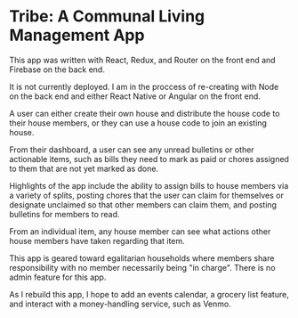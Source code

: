# Tribe: A Communal Living Management App

This app was written with React, Redux, and Router on the front end and Firebase on the back end. 

It is not currently deployed. I am in the proccess of re-creating with Node on the back end and either React Native or Angular on the front end.

A user can either create their own house and distribute the house code to their house members, or they can use a house code to join an existing house.

From their dashboard, a user can see any unread bulletins or other actionable items, such as bills they need to mark as paid or chores assigned to them that are not yet marked as done.

Highlights of the app include the ability to assign bills to house members via a variety of splits, posting chores that the user can claim for themselves or designate unclaimed so that other members can claim them, and posting bulletins for members to read.

From an individual item, any house member can see what actions other house members have taken regarding that item. 

This app is geared toward egalitarian households where members share responsibility with no member necessarily being "in charge". There is no admin feature for this app.

As I rebuild this app, I hope to add an events calendar, a grocery list feature, and interact with a money-handling service, such as Venmo.
